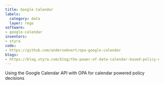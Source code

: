 ```yaml
---
title: Google Calendar
labels:
  category: data
  layer: rego
software:
- google-calendar
inventors:
- styra
code:
- https://github.com/anderseknert/opa-google-calendar
blogs:
- https://blog.styra.com/blog/the-power-of-data-calendar-based-policy-enforcement
---
```

Using the Google Calendar API with OPA for calendar powered policy decisions
